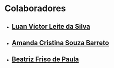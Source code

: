# Colaboradores

- ## [Luan Victor Leite da Silva](https://github.com/LuanME)
- ## [Amanda Cristina Souza Barreto](https://github.com/amandacbarreto)
- ## [Beatriz Friso de Paula](https://github.com/beatrizfriso)
